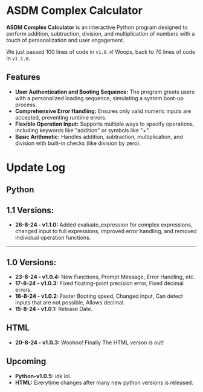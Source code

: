 # ASDM Complex Calculator

**ASDM Complex Calculator** is an interactive Python program designed to perform addition, subtraction, division, and multiplication of numbers with a touch of personalization and user engagement.

We just passed 100 lines of code in `v1.0.4`!
Woops, back to 70 lines of code in `v1.1.0`.

## Features

- **User Authentication and Booting Sequence:** The program greets users with a personalized loading sequence, simulating a system boot-up process.
- **Comprehensive Error Handling:** Ensures only valid numeric inputs are accepted, preventing runtime errors.
- **Flexible Operation Input:** Supports multiple ways to specify operations, including keywords like "addition" or symbols like "+".
- **Basic Arithmetic:** Handles addition, subtraction, multiplication, and division with built-in checks (like division by zero).

# Update Log
## Python

## 1.1 Versions:
- **26-8-24 - v1.1.0:** Added evaluate_expression for complex expressions, changed input to full expressions, improved error handling, and removed individual operation functions.

-------------------------------------------------------------------------------------------------------------------------------------------------
## 1.0 Versions:
- **23-8-24 - v1.0.4:** New Functions, Prompt Message, Error Handling, etc.
- **17-8-24 - v1.0.3:** Fixed floating-point precision error, Fixed decimal errors.
- **16-8-24 - v1.0.2:** Faster Booting speed, Changed input, Can detect inputs that are not possible, Allows decimal.
- **15-8-24 - v1.0.1:** Release Date.

## HTML
- **20-8-24 - v1.0.3:** Woohoo! Finally The HTML verson is out!

## Upcoming
- **Python-v1.0.5:** idk lol.
- **HTML:** Everytime changes after many new python versions is released.
